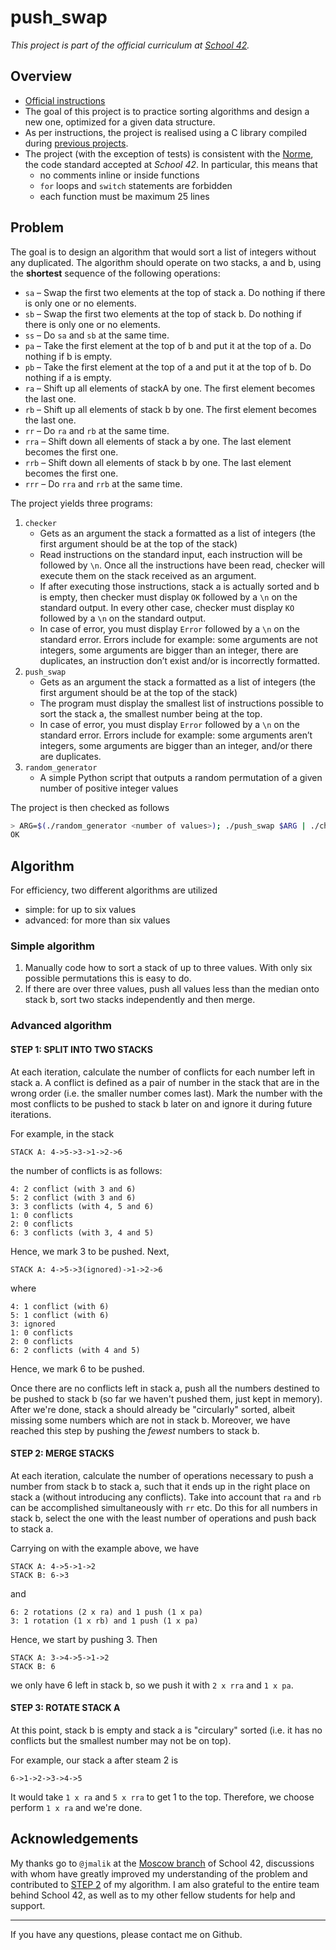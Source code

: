 # push_swap

*This project is part of the official curriculum at [School 42](https://en.wikipedia.org/wiki/42_(school)).*

## Overview


* [Official instructions](docs/push_swap.en.pdf)
* The goal of this project is to practice sorting algorithms and design a new one, optimized for a given data structure.
* As per instructions, the project is realised using a C library compiled during [previous projects](http://github.com/almayor/libftprintfgnl).
* The project (with the exception of tests) is consistent with the [Norme](docs/norme.en.pdf), the code standard accepted at *School 42*. In particular, this means that
	* no comments inline or inside functions
	* `for` loops and `switch` statements are forbidden
	* each function must be maximum 25 lines

## Problem

The goal is to design an algorithm that would sort a list of integers without any duplicated. The algorithm should operate on two stacks, a and b, using the **shortest** sequence of the following operations:

- `sa` – Swap the first two elements at the top of stack a. Do nothing if there is only one or no elements.
- `sb` – Swap the first two elements at the top of stack b. Do nothing if there is only one or no elements.
- `ss` – Do `sa` and `sb` at the same time.
- `pa` – Take the first element at the top of b and put it at the top of a. Do
nothing if b is empty.
- `pb` – Take the first element at the top of a and put it at the top of b. Do nothing if a is empty.  
- `ra` – Shift up all elements of stackA by one. The first element becomes
the last one.
- `rb` – Shift up all elements of stack b by one. The first element becomes
the last one.
- `rr` – Do `ra` and `rb` at the same time.
- `rra` – Shift down all elements of stack a by one. The last element becomes
the first one.
- `rrb` – Shift down all elements of stack b by one. The last element becomes
the first one.
- `rrr` – Do `rra` and `rrb` at the same time.

The project yields three programs:

1. `checker`
	* Gets as an argument the stack a formatted as a list of integers (the first argument should be at the top of the stack)
	* Read instructions on the standard input, each instruction will be followed by `\n`. Once all the instructions have been read, checker will execute them on the stack received as an argument.
	* If after executing those instructions, stack a is actually sorted and b is empty, then checker must display `OK` followed by a `\n` on the standard output. In every other case, checker must display `KO` followed by a `\n` on the standard output.
	* In case of error, you must display `Error` followed by a `\n` on the standard error. Errors include for example: some arguments are not integers, some arguments are bigger than an integer, there are duplicates, an instruction don’t exist and/or is incorrectly formatted.
2. `push_swap`
	* Gets as an argument the stack a formatted as a list of integers (the first argument should be at the top of the stack)
	* The program must display the smallest list of instructions possible to sort the stack a, the smallest number being at the top.
	* In case of error, you must display `Error` followed by a `\n` on the standard error. Errors include for example: some arguments aren’t integers, some arguments are bigger than an integer, and/or there are duplicates.
3. `random_generator`
	* A simple Python script that outputs a random permutation of a given number of positive integer values

The project is then checked as follows

```sh
> ARG=$(./random_generator <number of values>); ./push_swap $ARG | ./checker $ARG
OK
```

## Algorithm

For efficiency, two different algorithms are utilized

* simple: for up to six values
* advanced: for more than six values

### Simple algorithm

1. Manually code how to sort a stack of up to three values. With only six possible permutations this is easy to do.
2. If there are over three values, push all values less than the median onto stack b, sort two stacks independently and then merge. 

### Advanced algorithm

#### STEP 1: SPLIT INTO TWO STACKS

At each iteration, calculate the number of conflicts for each number left in stack a. A conflict is defined as a pair of number in the stack that are in the wrong order (i.e. the smaller number comes last). Mark the number with the most conflicts to be pushed to stack b later on and ignore it during future iterations. 

For example, in the stack

```
STACK A: 4->5->3->1->2->6
```
the number of conflicts is as follows:

```
4: 2 conflict (with 3 and 6)
5: 2 conflict (with 3 and 6)
3: 3 conflicts (with 4, 5 and 6)
1: 0 conflicts
2: 0 conflicts
6: 3 conflicts (with 3, 4 and 5)
```
Hence, we mark 3 to be pushed. Next,

```
STACK A: 4->5->3(ignored)->1->2->6
```
where

```
4: 1 conflict (with 6)
5: 1 conflict (with 6)
3: ignored
1: 0 conflicts
2: 0 conflicts
6: 2 conflicts (with 4 and 5)
```
Hence, we mark 6 to be pushed.

Once there are no conflicts left in stack a, push all the numbers destined to be pushed to stack b (so far we haven't pushed them, just kept in memory). After we're done, stack a should already be "circularly" sorted, albeit missing some numbers which are not in stack b. Moreover, we have reached this step by pushing the *fewest* numbers to stack b.

#### STEP 2: MERGE STACKS

At each iteration, calculate the number of operations necessary to push a number from stack b to stack a, such that it ends up in the right place on stack a (without introducing any conflicts). Take into account that `ra` and `rb` can be accomplished simultaneously with `rr` etc. Do this for all numbers in stack b, select the one with the least number of operations and push back to stack a.

Carrying on with the example above, we have

```
STACK A: 4->5->1->2
STACK B: 6->3
```
and

```
6: 2 rotations (2 x ra) and 1 push (1 x pa)
3: 1 rotation (1 x rb) and 1 push (1 x pa)
```

Hence, we start by pushing 3. Then

```
STACK A: 3->4->5->1->2
STACK B: 6
```
we only have 6 left in stack b, so we push it with `2 x rra` and `1 x pa`.


#### STEP 3: ROTATE STACK A

At this point, stack b is empty and stack a is "circulary" sorted (i.e. it has no conflicts but the smallest number may not be on top).

For example, our stack a after steam 2 is

```
6->1->2->3->4->5
```
It would take `1 x ra` and `5 x rra` to get 1 to the top. Therefore, we choose perform `1 x ra` and we're done.

## Acknowledgements

My thanks go to `@jmalik` at the [Moscow branch](https://21-school.ru
) of School 42, discussions with whom have greatly improved my understanding of the problem and contributed to [STEP 2](#####-step-3:-rotate-stack-a) of my algorithm. I am also grateful to the entire team behind School 42, as well as to my other fellow students for help and support.

---
If you have any questions, please contact me on Github.
